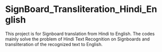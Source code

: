 # SignBoard_Transliteration_Hindi_English

This project is for Signboard translation from Hindi to English. The codes mainly solve the problem of Hindi Text Recognition on Signboards and transliteration of the recognized text to English.

